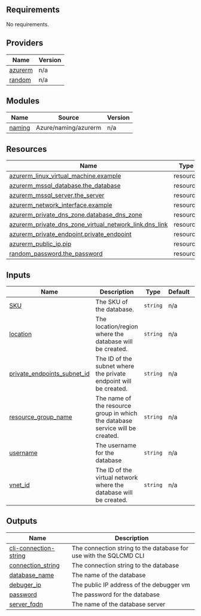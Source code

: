 <!-- BEGIN_TF_DOCS -->
## Requirements

No requirements.

## Providers

| Name | Version |
|------|---------|
| <a name="provider_azurerm"></a> [azurerm](#provider\_azurerm) | n/a |
| <a name="provider_random"></a> [random](#provider\_random) | n/a |

## Modules

| Name | Source | Version |
|------|--------|---------|
| <a name="module_naming"></a> [naming](#module\_naming) | Azure/naming/azurerm | n/a |

## Resources

| Name | Type |
|------|------|
| [azurerm_linux_virtual_machine.example](https://registry.terraform.io/providers/hashicorp/azurerm/latest/docs/resources/linux_virtual_machine) | resource |
| [azurerm_mssql_database.the_database](https://registry.terraform.io/providers/hashicorp/azurerm/latest/docs/resources/mssql_database) | resource |
| [azurerm_mssql_server.the_server](https://registry.terraform.io/providers/hashicorp/azurerm/latest/docs/resources/mssql_server) | resource |
| [azurerm_network_interface.example](https://registry.terraform.io/providers/hashicorp/azurerm/latest/docs/resources/network_interface) | resource |
| [azurerm_private_dns_zone.database_dns_zone](https://registry.terraform.io/providers/hashicorp/azurerm/latest/docs/resources/private_dns_zone) | resource |
| [azurerm_private_dns_zone_virtual_network_link.dns_link](https://registry.terraform.io/providers/hashicorp/azurerm/latest/docs/resources/private_dns_zone_virtual_network_link) | resource |
| [azurerm_private_endpoint.private_endpoint](https://registry.terraform.io/providers/hashicorp/azurerm/latest/docs/resources/private_endpoint) | resource |
| [azurerm_public_ip.pip](https://registry.terraform.io/providers/hashicorp/azurerm/latest/docs/resources/public_ip) | resource |
| [random_password.the_password](https://registry.terraform.io/providers/hashicorp/random/latest/docs/resources/password) | resource |

## Inputs

| Name | Description | Type | Default | Required |
|------|-------------|------|---------|:--------:|
| <a name="input_SKU"></a> [SKU](#input\_SKU) | The SKU of the database. | `string` | n/a | yes |
| <a name="input_location"></a> [location](#input\_location) | The location/region where the database will be created. | `string` | n/a | yes |
| <a name="input_private_endpoints_subnet_id"></a> [private\_endpoints\_subnet\_id](#input\_private\_endpoints\_subnet\_id) | The ID of the subnet where the private endpoint will be created. | `string` | n/a | yes |
| <a name="input_resource_group_name"></a> [resource\_group\_name](#input\_resource\_group\_name) | The name of the resource group in which the database service will be created. | `string` | n/a | yes |
| <a name="input_username"></a> [username](#input\_username) | The username for the database | `string` | n/a | yes |
| <a name="input_vnet_id"></a> [vnet\_id](#input\_vnet\_id) | The ID of the virtual network where the database will be created. | `string` | n/a | yes |

## Outputs

| Name | Description |
|------|-------------|
| <a name="output_cli-connection-string"></a> [cli-connection-string](#output\_cli-connection-string) | The connection string to the database for use with the SQLCMD CLI |
| <a name="output_connection_string"></a> [connection\_string](#output\_connection\_string) | The connection string to the database |
| <a name="output_database_name"></a> [database\_name](#output\_database\_name) | The name of the database |
| <a name="output_debuger_ip"></a> [debuger\_ip](#output\_debuger\_ip) | The public IP address of the debugger vm |
| <a name="output_password"></a> [password](#output\_password) | The password for the database |
| <a name="output_server_fqdn"></a> [server\_fqdn](#output\_server\_fqdn) | The name of the database server |
<!-- END_TF_DOCS -->